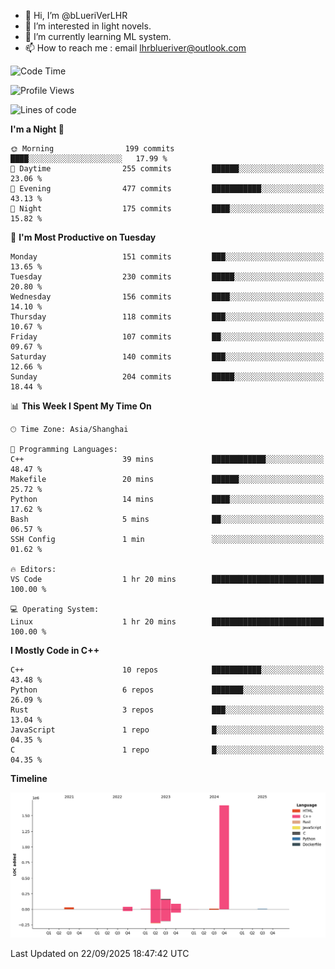 - 👋 Hi, I’m @bLueriVerLHR
- 👀 I’m interested in light novels.
- 🌱 I’m currently learning ML system.
- 📫 How to reach me : email lhrblueriver@outlook.com

<!--START_SECTION:waka-->
![Code Time](http://img.shields.io/badge/Code%20Time-426%20hrs%206%20mins-blue)

![Profile Views](http://img.shields.io/badge/Profile%20Views-15-blue)

![Lines of code](https://img.shields.io/badge/From%20Hello%20World%20I%27ve%20Written-2.3%20million%20lines%20of%20code-blue)

**I'm a Night 🦉** 

```text
🌞 Morning                199 commits         ████░░░░░░░░░░░░░░░░░░░░░   17.99 % 
🌆 Daytime                255 commits         ██████░░░░░░░░░░░░░░░░░░░   23.06 % 
🌃 Evening                477 commits         ███████████░░░░░░░░░░░░░░   43.13 % 
🌙 Night                  175 commits         ████░░░░░░░░░░░░░░░░░░░░░   15.82 % 
```
📅 **I'm Most Productive on Tuesday** 

```text
Monday                   151 commits         ███░░░░░░░░░░░░░░░░░░░░░░   13.65 % 
Tuesday                  230 commits         █████░░░░░░░░░░░░░░░░░░░░   20.80 % 
Wednesday                156 commits         ████░░░░░░░░░░░░░░░░░░░░░   14.10 % 
Thursday                 118 commits         ███░░░░░░░░░░░░░░░░░░░░░░   10.67 % 
Friday                   107 commits         ██░░░░░░░░░░░░░░░░░░░░░░░   09.67 % 
Saturday                 140 commits         ███░░░░░░░░░░░░░░░░░░░░░░   12.66 % 
Sunday                   204 commits         █████░░░░░░░░░░░░░░░░░░░░   18.44 % 
```


📊 **This Week I Spent My Time On** 

```text
🕑︎ Time Zone: Asia/Shanghai

💬 Programming Languages: 
C++                      39 mins             ████████████░░░░░░░░░░░░░   48.47 % 
Makefile                 20 mins             ██████░░░░░░░░░░░░░░░░░░░   25.72 % 
Python                   14 mins             ████░░░░░░░░░░░░░░░░░░░░░   17.62 % 
Bash                     5 mins              ██░░░░░░░░░░░░░░░░░░░░░░░   06.57 % 
SSH Config               1 min               ░░░░░░░░░░░░░░░░░░░░░░░░░   01.62 % 

🔥 Editors: 
VS Code                  1 hr 20 mins        █████████████████████████   100.00 % 

💻 Operating System: 
Linux                    1 hr 20 mins        █████████████████████████   100.00 % 
```

**I Mostly Code in C++** 

```text
C++                      10 repos            ███████████░░░░░░░░░░░░░░   43.48 % 
Python                   6 repos             ███████░░░░░░░░░░░░░░░░░░   26.09 % 
Rust                     3 repos             ███░░░░░░░░░░░░░░░░░░░░░░   13.04 % 
JavaScript               1 repo              █░░░░░░░░░░░░░░░░░░░░░░░░   04.35 % 
C                        1 repo              █░░░░░░░░░░░░░░░░░░░░░░░░   04.35 % 
```



**Timeline**

![Lines of Code chart](https://raw.githubusercontent.com/bLueriVerLHR/bLueriVerLHR/main/assets/bar_graph.png)


 Last Updated on 22/09/2025 18:47:42 UTC
<!--END_SECTION:waka-->
